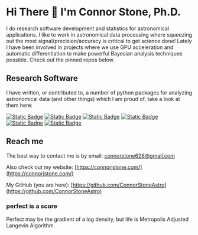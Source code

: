 # Hi There 👋 I'm Connor Stone, Ph.D.

I do research software development and statistics for astronomical applications.
I like to work in astronomical data processing where squeezing out the most
signal/precision/accuracy is critical to get science done! Lately I have been
involved in projects where we use GPU acceleration and automatic differentiation
to make powerful Bayesian analysis techniques possible. Check out the pinned
repos below.

## Research Software

I have written, or contributed to, a number of python packages for analyzing astronomical data (and other things) which I am proud of, take a look at them here:

[![Static Badge](https://img.shields.io/badge/AstroPhot-008B3F?style=for-the-badge)](https://astrophot.readthedocs.io/)
[![Static Badge](https://img.shields.io/badge/caustics-6DB5D3?style=for-the-badge)](https://caustics.readthedocs.io/)
[![Static Badge](https://img.shields.io/badge/caskade-purple?style=for-the-badge)](https://caskade.readthedocs.io/)
[![Static Badge](https://img.shields.io/badge/AutoProf-F90000?style=for-the-badge)](https://autoprof.readthedocs.io/)
[![Static Badge](https://img.shields.io/badge/PQM-FBFAA3?style=for-the-badge)](https://github.com/Ciela-Institute/PQM)
[![Static Badge](https://img.shields.io/badge/PTED-%23D08100?style=for-the-badge)](https://github.com/ConnorStoneAstro/pted)


## Reach me

The best way to contact me is by email: [connorstone628@gmail.com](mailto:connorstone628@gmail.com)

Also check out my website: [https://connorjstone.com/](https://connorjstone.com/)

My GitHub (you are here): [https://github.com/ConnorStoneAstro](https://github.com/ConnorStoneAstro)


### perfect is a score

Perfect may be the gradient of a log density, but life is Metropolis Adjusted
Langevin Algorithm.

<!-- Astronomical image processing tool. Lets fit everything everywhere all at once!
You can analyze multi-band, multi-epoch data with complex models where you are
in control of everything, it can even run on GPU. A special capability is that
you can fit a point spread function (PSF) model alongside everything else. This
means it's even possible to fit a PSF when there are no stars (or only very
faint stars) in the image! -->


<!-- Gravitational lensing simulator. Lets you build complex gravitational lensing
models and run them on GPU for 1000x speedup! caustics handles everything from
the source plane to the image plane by encoding complex raytracing capabilities
from numerous literature sources. YOu can build lensing models in object
oriented or functional frameworks and easily adapt simulators to suit the needs
of your science. We are using it to bring machine learning to gravitational
lensing with precision cosmology meaning well defined uncertainties and rock
solid results! -->



<!-- Build scientific simulators in an easy object oriented format. caskade works
from the base of your simulation pipeline to turn complex workflows into simple
`f(x)` functions so you don't have to think about the details of integrating
with other tools (`emcee`, `scipy.minimize`, `Pyro`, `dynesty`, `torch.optim`,
and many more). All while providing extra functionality like linking simulation
parameters, and updating static/dynamic parameters. -->


<!-- Automated galaxy photometry pipeline. Automatically perform elliptical isophote
photometry on galaxy images. Using robust methods, AutoProf will take an image
and give you a surface brightness profile of a galaxy finding its own center,
orientation, sky level, galaxy size, and more. Compared to other isophote codes,
AutoProf can go 10x deeper thanks to cleverly combining pixels for enhanced
signal-to-noise. -->


<!--
**ConnorStoneAstro/ConnorStoneAstro** is a ✨ _special_ ✨ repository because its `README.md` (this file) appears on your GitHub profile.

Here are some ideas to get you started:

- 🔭 I’m currently working on ...
- 🌱 I’m currently learning ...
- 👯 I’m looking to collaborate on ...
- 🤔 I’m looking for help with ...
- 💬 Ask me about ...
- 📫 How to reach me: ...
- 😄 Pronouns: ...
- ⚡ Fun fact: ...
-->
